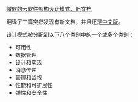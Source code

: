 [微软的云软件架构设计模式，旧文档](https://docs.microsoft.com/zh-cn/previous-versions/msp-n-p/dn600223(v=pandp.10))

翻译了三篇突然发现有新文档，并且还是[中文版](https://docs.microsoft.com/zh-cn/azure/architecture/patterns/)。

设计模式被分配到以下八个类别中的一个或多个类别：

- 可用性
- 数据管理
- 设计和实现
- 消息传递
- 管理和监视
- 性能和可扩展性
- 弹性和安全性

